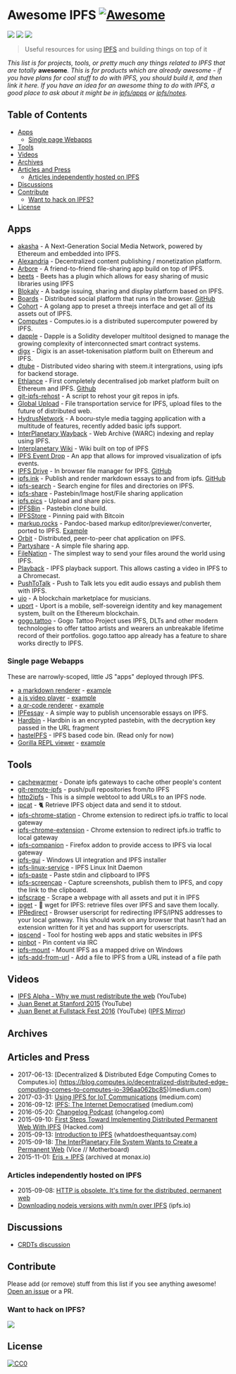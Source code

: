 # Awesome IPFS [![Awesome](https://cdn.rawgit.com/sindresorhus/awesome/d7305f38d29fed78fa85652e3a63e154dd8e8829/media/badge.svg)](https://github.com/sindresorhus/awesome)

[![](https://img.shields.io/badge/made%20by-Protocol%20Labs-blue.svg?style=flat-square)](http://ipn.io)
[![](https://img.shields.io/badge/project-IPFS-blue.svg?style=flat-square)](http://ipfs.io/)
[![](https://img.shields.io/badge/freenode-%23ipfs-blue.svg?style=flat-square)](http://webchat.freenode.net/?channels=%23ipfs)

> Useful resources for using [IPFS](https://ipfs.io) and building things on top of it

_This list is for projects, tools, or pretty much any things related to IPFS that
are totally_ **awesome**_. This is for products which are already awesome - if
you have plans for cool stuff to do with IPFS, you should build it, and then
link it here. If you have an idea for an awesome thing to do with IPFS, a good
place to ask about it might be in [ipfs/apps](https://github.com/ipfs/apps) or
[ipfs/notes](https://github.com/ipfs/notes)._

## Table of Contents

- [Apps](#apps)
  - [Single page Webapps](#single-page-webapps)
- [Tools](#tools)
- [Videos](#videos)
- [Archives](#archives)
- [Articles and Press](#articles-and-press)
  - [Articles independently hosted on IPFS](#articles-independently-hosted-on-ipfs)
- [Discussions](#discussions)
- [Contribute](#contribute)
  - [Want to hack on IPFS?](#want-to-hack-on-ipfs)
- [License](#license)

## Apps

* [akasha](http://akasha.world/) - A Next-Generation Social Media Network, powered by Ethereum and embedded into IPFS.
* [Alexandria](http://www.alexandria.io/learn/#integrated-technologies) - Decentralized content publishing / monetization platform.
* [Arbore](http://arbo.re) - A friend-to-friend file-sharing app build on top of IPFS.
* [beets](https://github.com/beetbox/beets) - Beets has a plugin which allows for easy sharing of music libraries using IPFS
* [Blokaly](https://www.blokaly.com) - A badge issuing, sharing and display platform based on IPFS.
* [Boards](https://ipfs.io/ipns/boards.ydns.eu) - Distributed social platform that runs in the browser. [GitHub](https://github.com/fazo96/ipfs-boards)
* [Cohort](https://github.com/zignig/cohort) - A golang app to preset a threejs interface and get all of its assets out of IPFS.
* [Computes](https://computes.io) - Computes.io is a distributed supercomputer powered by IPFS.
* [dapple](https://github.com/nexusdev/dapple) - Dapple is a Solidity developer multitool designed to manage the growing complexity of interconnected smart contract systems.
* [digx](https://www.dgx.io/) - Digix is an asset-tokenisation platform built on Ethereum and IPFS.
* [dtube](https://d.tube) - Distributed video sharing with steem.it intergrations, using ipfs for backend storage.
* [Ethlance](http://ethlance.com) - First completely decentralised job market platform built on Ethereum and IPFS. [Github](https://github.com/madvas/ethlance)
* [git-ipfs-rehost](https://github.com/whyrusleeping/git-ipfs-rehost) - A script to rehost your git repos in ipfs.
* [Global Upload](https://globalupload.io/) - File transportation service for IPFS, upload files to the future of distributed web.
* [HydrusNetwork](https://github.com/hydrusnetwork/hydrus) - A booru-style media tagging application with a multitude of features, recently added basic ipfs support.
* [InterPlanetary Wayback](https://github.com/oduwsdl/ipwb) - Web Archive (WARC) indexing and replay using IPFS.
* [Interplanetary Wiki](https://github.com/jamescarlyle/ipfs-wiki) - Wiki built on top of IPFS
* [IPFS Event Drop](https://github.com/travisperson/ipfs-event-drops) - An app that allows for improved visualization of ipfs events.
* [IPFS Drive](http://ipfs-drive.ydns.eu) - In browser file manager for IPFS. [GitHub](https://github.com/fazo96/ipfs-drive)
* [ipfs.ink](https://ipfs.ink) - Publish and render markdown essays to and from ipfs. [GitHub](https://github.com/kpcyrd/ipfs.ink)
* [ipfs-search](http://ipfs-search.com) - Search engine for files and directories on IPFS.
* [ipfs-share](https://github.com/rameshvarun/ipfs-share) - Pastebin/Image host/File sharing application
* [ipfs.pics](https://github.com/ipfspics/ipfspics-server) - Upload and share pics.
* [IPFSBin](https://github.com/victorbjelkholm/ipfsbin) - Pastebin clone build.
* [IPFSStore](https://ipfsstore.it) - Pinning paid with Bitcoin
* [markup.rocks](https://github.com/davidar/markup.rocks) - Pandoc-based markup editor/previewer/converter, ported to IPFS. [Example](https://ipfs.io/ipfs/QmWPgJnUGLB1LPh9KMG9LEN4LVu5e17TwkEtcmTWdNn9V6/#/ipfs/QmfQ75DjAxYzxMP2hdm6o4wFwZS5t7uorEZ2pX9AKXEg2u)
* [Orbit](https://github.com/haadcode/orbit) - Distributed, peer-to-peer chat application on IPFS.
* [Partyshare](https://partysha.re) - A simple file sharing app.
* [FileNation](https://filenation.io/) - The simplest way to send your files around the world using IPFS.
* [Playback](https://mafintosh.github.io/playback/) - IPFS playback support. This allows casting a video in IPFS to a Chromecast.
* [PushToTalk](http://timothy.hobbs.cz/push-to-talk/index.html) - Push to Talk lets you edit audio essays and publish them with IPFS.
* [ujo](http://ujomusic.com/) - A blockchain marketplace for musicians.
* [uport](https://uport.me/#home) - Uport is a mobile, self-sovereign identity and key management system, built on the Ethereum blockchain.
* [gogo.tattoo](http://gogo.tattoo) - Gogo Tattoo Project uses IPFS, DLTs and other modern technologies to offer tattoo artists and wearers an unbreakable lifetime record of their portfolios. gogo.tattoo app already has a feature to share works directly to IPFS.

### Single page Webapps

These are narrowly-scoped, little JS "apps" deployed through IPFS.

- [a markdown renderer](https://github.com/ipfs/website/tree/master/content/docs/examples/webapps/markdown-viewer) - [example](
  https://ipfs.io/ipfs/QmSrCRJmzE4zE1nAfWPbzVfanKQNBhp7ZWmMnEdbiLvYNh/mdown#/ipfs/QmfQ75DjAxYzxMP2hdm6o4wFwZS5t7uorEZ2pX9AKXEg2u
)
- [a js video player](https://github.com/ipfs/website/tree/master/content/docs/examples/webapps/play) - [example](
  https://ipfs.io/ipfs/QmVc6zuAneKJzicnJpfrqCH9gSy6bz54JhcypfJYhGUFQu/play#/ipfs/QmTKZgRNwDNZwHtJSjCp6r5FYefzpULfy37JvMt9DwvXse
)
- [a qr-code renderer](https://github.com/ipfs/website/tree/master/content/docs/examples/webapps/qr-render) - [example](
  https://ipfs.io/ipfs/QmccqhJg5wm5kNjAP4k4HrYxoqaXUGNuotDUqfvYBx8jrR/qr#enter%20text%20here
)
- [IPFessay](https://gitlab.com/stavros/IPFessay) - A simple way to publish uncensorable essays on IPFS.
- [Hardbin](https://github.com/jes/hardbin) - Hardbin is an encrypted pastebin, with the decryption key passed in the URL fragment
- [hasteIPFS](https://ipfs.io/ipns/bin.ipfs.ovh/) - IPFS based code bin. (Read only for now)
- [Gorilla REPL viewer](https://github.com/keorn/ipfs-gorilla-repl) - [example](https://ipfs.io/ipfs/QmRNUauWDvZFkAp1Bw3kAode3jT8aH2vx7LYzbS7H6R3Mg/view.html?path=/ipfs/QmbRdyLXiFWrKc5hW1NbvpUxF9tLovWCPgiz4BDhjD9k3j)

## Tools

* [cachewarmer](https://github.com/BrendanBenshoof/cachewarmer) - Donate ipfs gateways to cache other people's content
* [git-remote-ipfs](https://github.com/cryptix/git-remote-ipfs) - push/pull repositories from/to IPFS
* [http2ipfs](https://github.com/jbenet/http2ipfs-web) - This is a simple webtool to add URLs to an IPFS node.
* [ipcat](https://github.com/noffle/ipcat) - :cat2: Retrieve IPFS object data and send it to stdout.
* [ipfs-chrome-station](https://github.com/fbaiodias/ipfs-chrome-station) - Chrome extension to redirect ipfs.io traffic to local gateway
* [ipfs-chrome-extension](https://github.com/dylanPowers/ipfs-chrome-extension) - Chrome extension to redirect ipfs.io traffic to local gateway
* [ipfs-companion](https://github.com/ipfs/ipfs-companion) - Firefox addon to provide access to IPFS via local gateway
* [ipfs-gui](https://github.com/marcin212/ipfs-gui) - Windows UI integration and IPFS installer
* [ipfs-linux-service](https://github.com/dylanPowers/ipfs-linux-service) - IPFS Linux Init Daemon
* [ipfs-paste](https://github.com/jbenet/ipfs-paste) - Paste stdin and clipboard to IPFS
* [ipfs-screencap](https://github.com/jbenet/ipfs-screencap) - Capture screenshots, publish them to IPFS, and copy the link to the clipboard.
* [ipfscrape](https://github.com/victorbjelkholm/ipfscrape) - Scrape a webpage with all assets and put it in IPFS
* [ipget](https://github.com/ipfs/ipget) - :satellite: wget for IPFS: retrieve files over IPFS and save them locally.
* [IPRedirect](https://github.com/JayBrown/IPRedirect) - Browser userscript for redirecting IPFS/IPNS addresses to your local gateway. This should work on any browser that hasn’t had an extension written for it yet and has support for userscripts.
* [ipscend](https://github.com/diasdavid/ipscend) - Tool for hosting web apps and static websites in IPFS
* [pinbot](https://github.com/whyrusleeping/pinbot) - Pin content via IRC
* [ipfs-mount](https://github.com/richardschneider/net-ipfs-mount) - Mount IPFS as a mapped drive on Windows
* [ipfs-add-from-url](https://github.com/maxlath/ipfs-add-from-url) - Add a file to IPFS from a URL instead of a file path

## Videos

* [IPFS Alpha - Why we must redistribute the web](https://www.youtube.com/watch?v=skMTdSEaCtA) (YouTube)
* [Juan Benet at Stanford 2015](https://www.youtube.com/watch?v=HUVmypx9HGI) (YouTube)
* [Juan Benet at Fullstack Fest 2016](https://www.youtube.com/watch?v=jONZtXMu03w) (YouTube) ([IPFS Mirror](https://ipfs.io/ipfs/QmX8LDhDSYdX3xG6cHFUybXLDSuvo9Lz6wF5NU3UVmJRnB))

## Archives

## Articles and Press

* 2017-06-13: [Decentralized & Distributed Edge Computing Comes to Computes.io] (https://blog.computes.io/decentralized-distributed-edge-computing-comes-to-computes-io-396aa062bc85)(medium.com)
* 2017-03-31: [Using IPFS for IoT Communications](https://medium.com/@chrismatthieu/using-ipfs-for-iot-communications-b49c2139783a) (medium.com)
* 2016-09-12: [IPFS: The Internet Democratised](https://medium.com/@tonywillenberg/web-3-0-a-truly-democratised-internet-f4b06cb4077b) (medium.com)
* 2016-05-20: [Changelog Podcast](https://changelog.com/204/) (changelog.com)
* 2015-09-10: [First Steps Toward Implementing Distributed Permanent Web With IPFS](https://hacked.com/first-steps-toward-implementing-distributed-permanent-web-ipfs/) (Hacked.com)
* 2015-09-13: [Introduction to IPFS](http://whatdoesthequantsay.com/2015/09/13/ipfs-introduction-by-example) (whatdoesthequantsay.com)
* 2015-09-18: [The InterPlanetary File System Wants to Create a Permanent Web](http://motherboard.vice.com/read/the-interplanetary-file-system-wants-to-create-a-permanent-web) (Vice // Motherboard)
* 2015-11-01: [Eris + IPFS](https://monax.io/2015/11/01/eris-and-ipfs/) (archived at monax.io)

### Articles independently hosted on IPFS
* 2015-09-08: [HTTP is obsolete. It's time for the distributed, permanent web](https://ipfs.io/ipfs/QmNhFJjGcMPqpuYfxL62VVB9528NXqDNMFXiqN5bgFYiZ1/its-time-for-the-permanent-web.html)
* [Downloading nodejs versions with nvm/n over IPFS](https://ipfs.io/ipfs/QmTkzDwWqPbnAh5YiV5VwcTLnGdwSNsNTn2aDxdXBFca7D/example#/ipfs/QmUx363UFtgiQqkHHsPK3TSDmwoALDo2hrbMWbcxjH2vFc) (ipfs.io)

## Discussions

* [CRDTs discussion](https://github.com/ipfs/notes/issues/23)

## Contribute

Please add (or remove) stuff from this list if you see anything awesome! [Open an issue](https://github.com/ipfs/awesome-ipfs/issues) or a PR.

### Want to hack on IPFS?

[![](https://cdn.rawgit.com/jbenet/contribute-ipfs-gif/master/img/contribute.gif)](https://github.com/ipfs/community/blob/master/contributing.md)

## License

[![CC0](https://licensebuttons.net/p/zero/1.0/88x31.png)](https://creativecommons.org/publicdomain/zero/1.0/)
